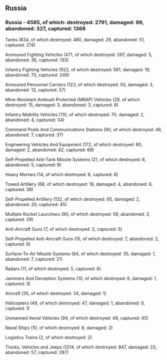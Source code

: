 
 
 ## Russia
 
 ### Russia - 4585, of which: destroyed: 2791, damaged: 99, abandoned: 327, captured: 1368

 

 

 Tanks (834, of which destroyed: 480, damaged: 29, abandoned: 51, captured: 274)

 Armoured Fighting Vehicles (471, of which destroyed: 297, damaged: 5, abandoned: 36, captured: 133)

 Infantry Fighting Vehicles (922, of which destroyed: 581, damaged: 19, abandoned: 73, captured: 249)

 Armoured Personnel Carriers (123, of which destroyed: 50, damaged: 3, abandoned: 13, captured: 57)

 Mine-Resistant Ambush Protected (MRAP) Vehicles (29, of which destroyed: 15, damaged: 3, abandoned: 3, captured: 8)

 Infantry Mobility Vehicles (110, of which destroyed: 70, damaged: 2, abandoned: 4, captured: 34)

 Command Posts And Communications Stations (90, of which destroyed: 46, abandoned: 7, captured: 37)

 Engineering Vehicles And Equipment (172, of which destroyed: 60, damaged: 2, abandoned: 42, captured: 68)

 Self-Propelled Anti-Tank Missile Systems (21, of which destroyed: 8, abandoned: 5, captured: 8)

 Heavy Mortars (14, of which destroyed: 6, captured: 8)

 Towed Artillery (68, of which destroyed: 19, damaged: 4, abandoned: 6, captured: 39)

 Self-Propelled Artillery (132, of which destroyed: 65, damaged: 2, abandoned: 20, captured: 45)

 Multiple Rocket Launchers (90, of which destroyed: 59, abandoned: 2, captured: 29)

 Anti-Aircraft Guns (7, of which destroyed: 2, captured: 5)

 Self-Propelled Anti-Aircraft Guns (15, of which destroyed: 7, abandoned: 2, captured: 6)

 Surface-To-Air Missile Systems (64, of which destroyed: 35, damaged: 1, abandoned: 7, captured: 21)

 Radars (11, of which destroyed: 5, captured: 6)

 Jammers And Deception Systems (10, of which destroyed: 6, damaged: 1, captured: 3)

 Aircraft (35, of which destroyed: 34, damaged: 1)

 Helicopters (49, of which destroyed: 47, damaged: 1, abandoned: 0, captured: 1)

 Unmanned Aerial Vehicles (94, of which destroyed: 49, captured: 45)

 Naval Ships (10, of which destroyed: 8, damaged: 2)

 Logistics Trains (2, of which destroyed: 2)

 Trucks, Vehicles and Jeeps (1214, of which destroyed: 847, damaged: 23, abandoned: 57, captured: 287)


